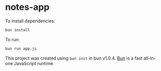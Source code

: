 # notes-app

To install dependencies:

```bash
bun install
```

To run:

```bash
bun run app.js
```

This project was created using `bun init` in bun v1.0.4. [Bun](https://bun.sh) is a fast all-in-one JavaScript runtime.
